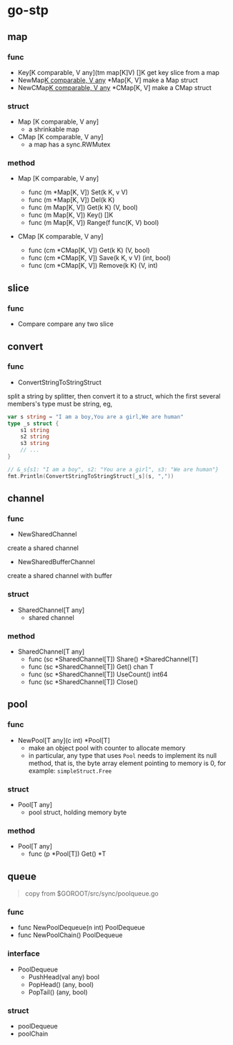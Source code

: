 # go-stp

## map

### func

- Key[K comparable, V any](tm map[K]V) []K
    get key slice from a map
- NewMap[K comparable, V any]() *Map[K, V]
    make a Map struct
- NewCMap[K comparable, V any]() *CMap[K, V]
    make a CMap struct

### struct

- Map [K comparable, V any]
    - a shrinkable map
- CMap [K comparable, V any]
    - a map has a sync.RWMutex

### method

- Map [K comparable, V any]
    - func (m *Map[K, V]) Set(k K, v V)
    - func (m *Map[K, V]) Del(k K)
    - func (m Map[K, V]) Get(k K) (V, bool)
    - func (m Map[K, V]) Key() []K
    - func (m Map[K, V]) Range(f func(K, V) bool)

- CMap [K comparable, V any]
    - func (cm *CMap[K, V]) Get(k K) (V, bool)
    - func (cm *CMap[K, V]) Save(k K, v V) (int, bool)
    - func (cm *CMap[K, V]) Remove(k K) (V, int)
    
## slice

### func

- Compare
    compare any two slice

## convert

### func

- ConvertStringToStringStruct

split a string by splitter, then convert it to a struct, which the first several members's type must be string, eg,
```go
var s string = "I am a boy,You are a girl,We are human"
type _s struct {
    s1 string
    s2 string
    s3 string
    // ...
}

// &_s{s1: "I am a boy", s2: "You are a girl", s3: "We are human"}
fmt.Println(ConvertStringToStringStruct[_s](s, ","))
```

## channel

### func

- NewSharedChannel

create a shared channel

- NewSharedBufferChannel

create a shared channel with buffer

### struct

- SharedChannel[T any]
    - shared channel

### method

- SharedChannel[T any]
    - func (sc *SharedChannel[T]) Share() *SharedChannel[T]
    - func (sc *SharedChannel[T]) Get() chan T
    - func (sc *SharedChannel[T]) UseCount() int64
    - func (sc *SharedChannel[T]) Close()

## pool

### func

- NewPool[T any](c int) *Pool[T]
    - make an object pool with counter to allocate memory
    - in particular, any type that uses `Pool` needs to implement its null method, that is, the byte array element pointing to memory is 0, for example: `simpleStruct.Free`

### struct

- Pool[T any]
    - pool struct, holding memory byte

### method

- Pool[T any]
    - func (p *Pool[T]) Get() *T

## queue

> copy from $GOROOT/src/sync/poolqueue.go

### func

- func NewPoolDequeue(n int) PoolDequeue
- func NewPoolChain() PoolDequeue

### interface

- PoolDequeue
    - PushHead(val any) bool
    - PopHead() (any, bool)
    - PopTail() (any, bool)

### struct

- poolDequeue
- poolChain
